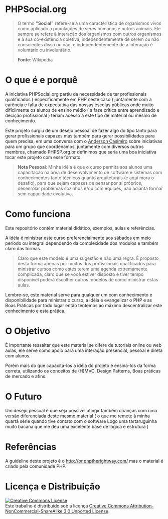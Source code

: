 # PHPSocial.org

> O termo **"Social"** refere-se a uma característica de organismos vivos como aplicado a populações de seres humanos e outros animais. Ele sempre se refere à interação dos organismos com outros organismos e à sua co-existência coletiva, independentemente de serem ou não conscientes disso ou não, e independentemente de a interação é voluntário ou involuntário.
> 
> **Fonte**: Wikipedia

# O que é e porquê

A iniciativa PHPSocial.org partiu da necessidade de ter profissionais qualificados ( específicamente em PHP neste caso ) juntamente com a carência e falta de expectativa das nossas escolas públicas onde muito difícilmente os alunos de ensino médio ( a fase crítica entre aprendizado e decição profissional ) teriam acesso a este tipo de material ou mesmo de conhecimento.

Este projeto surgiu de um desejo pessoal de fazer algo do tipo tanto para gerar profissionais capazes mas também para gerar possibilidades para quem precisa, em uma conversa com o [Anderson Casimiro](http://github.com/duodraco "@duodraco") sobre iniciativas para um grupo que coordenamos, juntamente com diversos outros membros, chamado PHPSP.org.br definimos que seria uma boa iniciativa tocar este projeto com esse formato.

> **Nota Pessoal**: Minha idéia é que o curso permita aos alunos uma capacitação na área de desenvolvimento de software e sistemas com conhecimentos tanto técnicos quanto arquiteturais (e aqui mora o desafio), para que sejam capazes de pensar por sí próprios, desenrolar problemas sozinhos e/ou com equipes, não adianta formar sem capacidade evolutiva.

# Como funciona

Este repositório contém material didático, exemplos, aulas e referências. 

A idéia é ministrar este curso preferencialmente aos sábados em meio período ou integral dependendo da complexidade dos módulos e também claro das turmas.

> Claro que este modelo é uma sugestão e não uma regra. É proposto desta forma apenas por muitos dos profissionais qualificados para ministrar cursos como estes terem uma agenda extremamente complicada, claro que se você estiver disposto e tiver tempo disponível poderá escolher outros modelos de como ministrar estas aulas.

Lembre-se, este material serve para qualquer um com conhecimento e disponibilidade para ministrar o curso, a idéia é evangelizar o PHP e as Boas Práticas por todo lugar então tentemos ao máximo descentralizar este conhecimento e esta prática.
# O Objetivo

É importante ressaltar que este material se difere de tutoriais online ou web aulas, ele serve como apoio para uma interação presencial, pessoal e direta com alunos.

Porém mais do que capacita-los a idéia do projeto é ensina-los da forma correta, utilizando os conceitos de (H)MVC, Design Patterns, Boas práticas de mercado e afins. 

# O Futuro

Um desejo pessoal é que seja possível atingir também crianças com uma versão diferenciada deste mesmo material ( o que me remete à minha quartá série quando tive contato com o software Logo uma tartaruguinha muito bacana que me deu uma excelente base de lógica e estrutura )

# Referências

A guideline deste projeto é o http://br.phptherightway.com/ mas o material é criado pela comunidade PHP.

# Licença e Distribuição

<a rel="license" href="http://creativecommons.org/licenses/by-nc-sa/3.0/deed.en_US"><img alt="Creative Commons License" style="border-width:0" src="http://i.creativecommons.org/l/by-nc-sa/3.0/88x31.png" /></a><br />Este trabalho é distribuído sob a licença <a rel="license" href="http://creativecommons.org/licenses/by-nc-sa/3.0/deed.en_US">Creative Commons Attribution-NonCommercial-ShareAlike 3.0 Unported License</a>.
